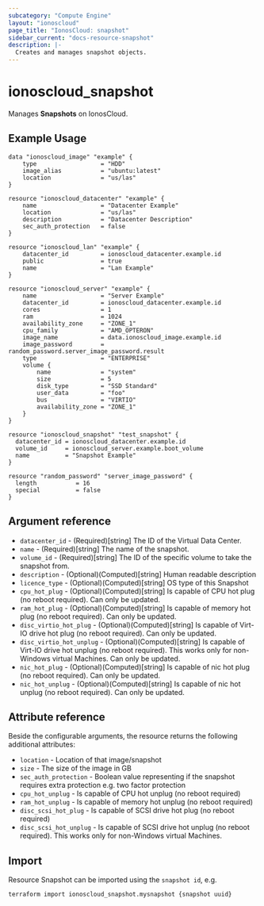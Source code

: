 ```yaml
---
subcategory: "Compute Engine"
layout: "ionoscloud"
page_title: "IonosCloud: snapshot"
sidebar_current: "docs-resource-snapshot"
description: |-
  Creates and manages snapshot objects.
---
```


# ionoscloud\_snapshot

Manages **Snapshots** on IonosCloud.

## Example Usage

```hcl
data "ionoscloud_image" "example" {
    type                  = "HDD"
    image_alias           = "ubuntu:latest"
    location              = "us/las"
}

resource "ionoscloud_datacenter" "example" {
    name                  = "Datacenter Example"
    location              = "us/las"
    description           = "Datacenter Description"
    sec_auth_protection   = false
}

resource "ionoscloud_lan" "example" {
    datacenter_id         = ionoscloud_datacenter.example.id
    public                = true
    name                  = "Lan Example"
}

resource "ionoscloud_server" "example" {
    name                  = "Server Example"
    datacenter_id         = ionoscloud_datacenter.example.id
    cores                 = 1
    ram                   = 1024
    availability_zone     = "ZONE_1"
    cpu_family            = "AMD_OPTERON"
    image_name            = data.ionoscloud_image.example.id
    image_password        = random_password.server_image_password.result
    type                  = "ENTERPRISE"
    volume {
        name              = "system"
        size              = 5
        disk_type         = "SSD Standard"
        user_data         = "foo"
        bus               = "VIRTIO"
        availability_zone = "ZONE_1"
    }
}

resource "ionoscloud_snapshot" "test_snapshot" {
  datacenter_id = ionoscloud_datacenter.example.id
  volume_id     = ionoscloud_server.example.boot_volume
  name          = "Snapshot Example"
}

resource "random_password" "server_image_password" {
  length           = 16
  special          = false
}
```

## Argument reference

* `datacenter_id` - (Required)[string] The ID of the Virtual Data Center.
* `name` - (Required)[string] The name of the snapshot.
* `volume_id` - (Required)[string] The ID of the specific volume to take the snapshot from.
* `description` - (Optional)(Computed)[string] Human readable description
* `licence_type` - (Optional)(Computed)[string] OS type of this Snapshot
* `cpu_hot_plug` - (Optional)(Computed)[string] Is capable of CPU hot plug (no reboot required). Can only be updated.
* `ram_hot_plug` - (Optional)(Computed)[string] Is capable of memory hot plug (no reboot required). Can only be updated.
* `disc_virtio_hot_plug` - (Optional)(Computed)[string] Is capable of Virt-IO drive hot plug (no reboot required). Can only be updated.
* `disc_virtio_hot_unplug` - (Optional)(Computed)[string] Is capable of Virt-IO drive hot unplug (no reboot required). This works only for non-Windows virtual Machines. Can only be updated.
* `nic_hot_plug` - (Optional)(Computed)[string] Is capable of nic hot plug (no reboot required). Can only be updated.
* `nic_hot_unplug` - (Optional)(Computed)[string] Is capable of nic hot unplug (no reboot required). Can only be updated.

## Attribute reference

Beside the configurable arguments, the resource returns the following additional attributes:

* `location` - Location of that image/snapshot
* `size` - The size of the image in GB
* `sec_auth_protection` - Boolean value representing if the snapshot requires extra protection e.g. two factor protection
* `cpu_hot_unplug` -  Is capable of CPU hot unplug (no reboot required)
* `ram_hot_unplug` -  Is capable of memory hot unplug (no reboot required)
* `disc_scsi_hot_plug` -  Is capable of SCSI drive hot plug (no reboot required)
* `disc_scsi_hot_unplug` -  Is capable of SCSI drive hot unplug (no reboot required). This works only for non-Windows virtual Machines.


## Import

Resource Snapshot can be imported using the `snapshot id`, e.g.

```shell
terraform import ionoscloud_snapshot.mysnapshot {snapshot uuid}
```